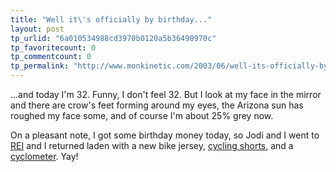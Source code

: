 ```yaml
---
title: "Well it\'s officially by birthday..."
layout: post
tp_urlid: "6a010534988cd3970b0120a5b36490970c"
tp_favoritecount: 0
tp_commentcount: 0
tp_permalink: "http://www.monkinetic.com/2003/06/well-its-officially-by-birthday.html"
---
```

...and today I&#39;m 32. Funny, I don&#39;t feel 32. But I look at my face in the mirror and there are crow&#39;s feet forming around my eyes, the Arizona sun has roughed my face some, and of course I&#39;m about 25% grey now. 

On a pleasant note, I got some birthday money today, so Jodi and I went to <a href="http://rei.com/">REI</a> and I returned laden with a new bike jersey, <a href="http://www.rei.com/online/store/ProductDisplay?storeId=8000&amp;catalogId=40000008000&amp;productId=6721565&amp;parent_category_rn=4927690">cycling shorts</a>, and a <a href="http://www.rei.com/online/store/ProductDisplay?productId=47614332&amp;storeId=8000&amp;catalogId=40000008000&amp;langId=-1">cyclometer</a>. Yay!
